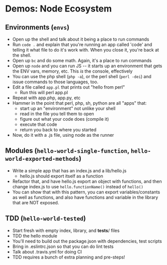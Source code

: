 # Demos: Node Ecosystem

## Environments  (`envs`)
  * Open up the shell and talk about it being a place to run commands
  * Run `code .` and explain that you're running an app called 'code' and telling it what file to do it's work with.  When you close it, you're back at the shell.
  * Open up `bc` and do some math. Again, it's a place to run commands
  * Open up `node` and you can run JS -- it starts up an environment that gets the ENV vars, memory, etc.  This *is* the console, effectively
  * You can use the php shell (`php -a`), or the perl shell (`perl -dei`) and issue commands to those languages, too.
  * Edit a file called `app.pl` that prints out "hello from perl"
    * Run this will perl app.pl
  * Repeat with app.php, app.py, etc
  * Hammer in the point that perl, php, sh, python are all "apps" that:
    * start up an "environment" not unlike your shell
    * read in the file you tell them to open
    * figure out what your code does (compile it)
    * execute that code
    * return you back to where you started
  * Now, do it with a .js file, using node as the runner


## Modules (`hello-world-single-function`, `hello-world-exported-methods`)
* Write a simple app that has an index.js and a lib/hello.js
  * hello.js should export itself as a function
* Refactor that, and have hello.js export an object with functions, and then change index.js to use `hello.functionName()` instead of `hello()`
* You can show that with this pattern, you can export variables/constants as well as functions, and also have functions and variable in the library that are NOT exposed.

## TDD (`hello-world-tested`)
* Start fresh with empty index, library, and __tests__/ files
* TDD the hello module
* You'll need to build out the package.json with dependencies, test scripts
* Bring in .eslintrc.json so that you can do lint tests
* Talk about .travis.yml for doing CI
* TDD requires a bunch of extra planning and pre-steps!
